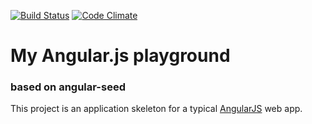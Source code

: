 [![Build Status](https://travis-ci.org/francescozaia/angular-playground.svg?branch=master)](https://travis-ci.org/francescozaia/angular-playground) [![Code Climate](https://codeclimate.com/github/francescozaia/angular-playground.png)](https://codeclimate.com/github/francescozaia/angular-playground)
# My Angular.js playground

### based on angular-seed

This project is an application skeleton for a typical [AngularJS](http://angularjs.org/) web app.
